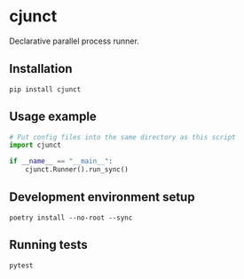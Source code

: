 # cjunct

Declarative parallel process runner.

## Installation

```shell
pip install cjunct
```

## Usage example

```python
# Put config files into the same directory as this script
import cjunct

if __name__ == "__main__":
    cjunct.Runner().run_sync()
```

## Development environment setup

```shell
poetry install --no-root --sync
```

## Running tests

```shell
pytest
```
